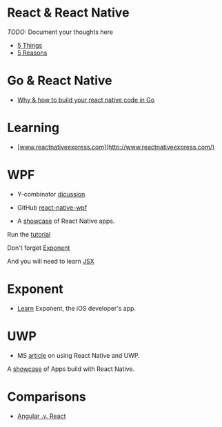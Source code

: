 # React & React Native

*TODO:* Document your thoughts here

 * [5 Things](https://medium.freecodecamp.com/the-5-things-you-need-to-know-to-understand-react-a1dbd5d114a3)
 * [5 Reasons](https://www.buddybuild.com/blog/5-reasons-to-use-react-native)

# Go & React Native

 * [Why & how to build your react native code in Go](https://hackernoon.com/react-native-why-and-how-to-build-your-native-code-in-go-9fee492f0daa#.l9jnfmp94)

# Learning

 * [www.reactnativeexpress.com](http://www.reactnativeexpress.com/)

# WPF

 * Y-combinator [dicussion](https://news.ycombinator.com/item?id=8964319)
 * GitHub [react-native-wpf](https://github.com/joemcbride/react-native-wpf)

  * A [showcase](https://facebook.github.io/react-native/showcase.html) of React Native apps.

  Run the [tutorial](https://facebook.github.io/react-native/docs/tutorial.html)

  Don't forget [Exponent](https://docs.getexponent.com/versions/v13.0.0/guides/how-exponent-works.html)

  And you will need to learn [JSX](./jsx)

# Exponent

 * [Learn](https://docs.getexponent.com/versions/v13.0.0/index.html) Exponent, the iOS developer's app.


# UWP

 * MS [article](https://blogs.windows.com/buildingapps/2016/04/13/react-native-on-the-universal-windows-platform/#3jiIzKojPjWLtv6x.97) on using React Native and UWP.

 A [showcase](https://facebook.github.io/react-native/showcase.html) of Apps build with React Native.

 # Comparisons

  * [Angular .v. React](https://hackernoon.com/angular-vs-react-the-deal-breaker-7d76c04496bc?imm_mid=0ed2ce&cmp=em-web-na-na-newsltr_20170208#.2ongq82wp)
  